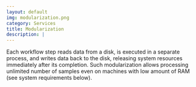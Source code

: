 ```yaml
---
layout: default
img: modularization.png
category: Services
title: Modularization
description: |
---
```

  Each workflow step reads data from a disk, is executed in a separate process, 
  and writes data back to the disk, releasing system resources immediately
  after its completion. Such modularization allows processing unlimited
  number of samples even on machines with low amount of RAM (see system 
  requirements below). 
